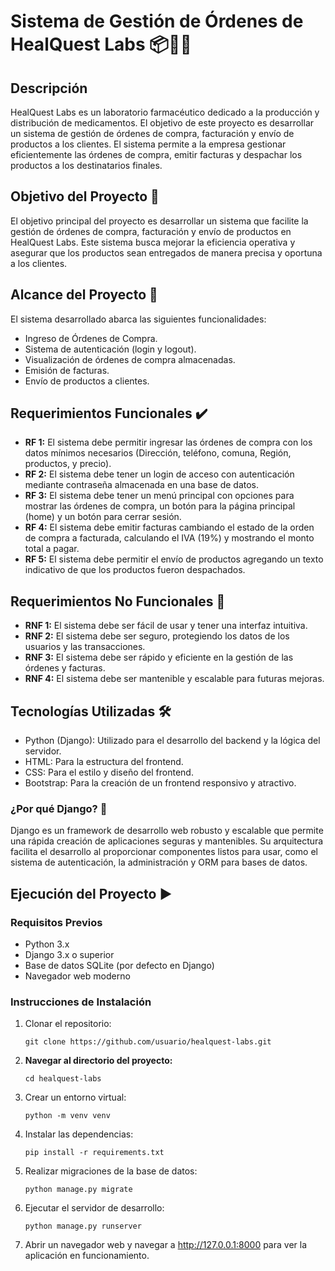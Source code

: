 # Sistema de Gestión de Órdenes de HealQuest Labs 📦💼💊

## Descripción
HealQuest Labs es un laboratorio farmacéutico dedicado a la producción y distribución de medicamentos. El objetivo de este proyecto es desarrollar un sistema de gestión de órdenes de compra, facturación y envío de productos a los clientes. El sistema permite a la empresa gestionar eficientemente las órdenes de compra, emitir facturas y despachar los productos a los destinatarios finales.

## Objetivo del Proyecto 🎯
El objetivo principal del proyecto es desarrollar un sistema que facilite la gestión de órdenes de compra, facturación y envío de productos en HealQuest Labs. Este sistema busca mejorar la eficiencia operativa y asegurar que los productos sean entregados de manera precisa y oportuna a los clientes.

## Alcance del Proyecto 🎯
El sistema desarrollado abarca las siguientes funcionalidades:
- Ingreso de Órdenes de Compra.
- Sistema de autenticación (login y logout).
- Visualización de órdenes de compra almacenadas.
- Emisión de facturas.
- Envío de productos a clientes.

## Requerimientos Funcionales ✔️
- **RF 1:** El sistema debe permitir ingresar las órdenes de compra con los datos mínimos necesarios (Dirección, teléfono, comuna, Región, productos, y precio).
- **RF 2:** El sistema debe tener un login de acceso con autenticación mediante contraseña almacenada en una base de datos.
- **RF 3:** El sistema debe tener un menú principal con opciones para mostrar las órdenes de compra, un botón para la página principal (home) y un botón para cerrar sesión.
- **RF 4:** El sistema debe emitir facturas cambiando el estado de la orden de compra a facturada, calculando el IVA (19%) y mostrando el monto total a pagar.
- **RF 5:** El sistema debe permitir el envío de productos agregando un texto indicativo de que los productos fueron despachados.

## Requerimientos No Funcionales 🚫
- **RNF 1:** El sistema debe ser fácil de usar y tener una interfaz intuitiva.
- **RNF 2:** El sistema debe ser seguro, protegiendo los datos de los usuarios y las transacciones.
- **RNF 3:** El sistema debe ser rápido y eficiente en la gestión de las órdenes y facturas.
- **RNF 4:** El sistema debe ser mantenible y escalable para futuras mejoras.

## Tecnologías Utilizadas 🛠️
- Python (Django): Utilizado para el desarrollo del backend y la lógica del servidor.
- HTML: Para la estructura del frontend.
- CSS: Para el estilo y diseño del frontend.
- Bootstrap: Para la creación de un frontend responsivo y atractivo.

### ¿Por qué Django? 🐍
Django es un framework de desarrollo web robusto y escalable que permite una rápida creación de aplicaciones seguras y mantenibles. Su arquitectura facilita el desarrollo al proporcionar componentes listos para usar, como el sistema de autenticación, la administración y ORM para bases de datos.

## Ejecución del Proyecto ▶️

### Requisitos Previos
- Python 3.x
- Django 3.x o superior
- Base de datos SQLite (por defecto en Django)
- Navegador web moderno

### Instrucciones de Instalación

1. Clonar el repositorio:
   ```
   git clone https://github.com/usuario/healquest-labs.git
   ```
2. **Navegar al directorio del proyecto:**
   ```
   cd healquest-labs
   ```
3. Crear un entorno virtual:
   ```
   python -m venv venv
   ```
4. Instalar las dependencias:
   ```
   pip install -r requirements.txt
   ```
5. Realizar migraciones de la base de datos:
   ```
   python manage.py migrate
   ```
6. Ejecutar el servidor de desarrollo:
   ```
   python manage.py runserver
   ```
7. Abrir un navegador web y navegar a http://127.0.0.1:8000 para ver la aplicación en funcionamiento.
